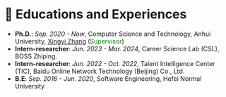 # 📖 Educations and Experiences
- **Ph.D.**: *Sep. 2020 - Now*, Computer Science and Technology, Anhui University, [Xingyi Zhang](https://bimk.ahu.edu.cn/2018/0116/c12971a141932/page.htm) (<font color ='green'>Supervisor</font>)
- **Intern-researcher**: *Jun. 2023 - Mar. 2024*, Career Science Lab (CSL), BOSS Zhiping.
- **Intern-researcher**: *Jun. 2022 - Oct. 2022*, Talent Intelligence Center (TIC), Baidu Online Network Technology (Beijing) Co., Ltd.
- **B.E**:  *Sep. 2016 - Jun. 2020*, Software Engineering, Hefei Normal University
